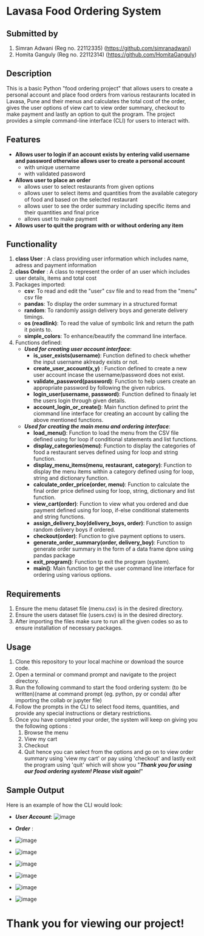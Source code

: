 # Lavasa Food Ordering System

## Submitted by
1. Simran Adwani (Reg no. 22112335) (https://github.com/simranadwani)
2. Homita Ganguly (Reg no. 22112314) (https://github.com/HomitaGanguly)

## Description
This is a basic Python "food ordering project" that allows users to create a personal account and place food orders from various restaurants located in Lavasa, Pune and their menus and calculates the total cost of the order, gives the user options of view cart to view order summary, checkout to make payment and lastly an option to quit the program. The project provides a simple command-line interface (CLI) for users to interact with.

## Features
* **Allows user to login if an account exists by entering valid username and password otherwise allows user to create a personal account**
   * with unique username
   * with validated password
* **Allows user to place an order**
   * allows user to select restaurants from given options
   * allows user to select items and quantities from the available category of food and  based on the selected restaurant
   * allows user to see the order summary including specific items and their quantities and final price
   * allows uset to make payment
* **Allows user to quit the program with or without ordering any item**

## Functionality
1. **class User** : A class providing user information which includes name, adress and payment information
2. **class Order** : A class to represent the order of an user which includes user details, items and total cost
3. Packages imported: 
   * **csv**: To read and edit the "user" csv file and to read from the "menu" csv file
   * **pandas**: To display the order summary in a structured format
   * **random**: To randomly assign delivery boys and generate delivery timings.
   * **os (readlink)**: To read the value of symbolic link and return the path it points to.
   * **simple_colors**: To enhance/beautify the command line interface.
4. Functions defined: 
   * ***Used for creating user account interface***:
      * **is_user_exists(username)**: Function defined to check whether the input username aklready exists or not. 
      * **create_user_account(x,y)** : Function defined to create a new user account incase the username/password does not exist.
      * **validate_password(password)**: Function to help users create an appropriate password by following the given rubrics.
      * **login_user(username, password)**: Function defined to finaaly let the users login through given details.
      * **account_login_or_create()**: Main function defined to print the ciommand line interface for creating an account by calling the above mentioned functions. 
   * ***Used for creating the main menu and ordering interface***:
      * **load_menu()**: Function to load the menu from the CSV file defined using for loop if conditional statements and list functions.
      * **display_categories(menu)**: Function to display the categories of food a restaurant serves defined using for loop and string function. 
      * **display_menu_items(menu, restaurant, category)**: Function to display the menu items within a category defined using for loop, string and dictionary function.  
      * **calculate_order_price(order, menu)**: Function to calculate the final order price defined using for loop, string, dictionary and list function. 
      * **view_cart(order)**: Function to view what you ordered and due payment defined using for loop, if-else conditional statements and string functions.
      * **assign_delivery_boy(delivery_boys, order)**: Function to assign random delivery boys if ordered. 
      * **checkout(order)**: Function to give payment options to users.
      * **generate_order_summary(order, delivery_boy)**: Function to generate order summary in the form of a data frame dpne using pandas package
      * **exit_program()**: Function tp exit the program (system).
      * **main()**: Main function to get the user command line interface for ordering using various options.
        

## Requirements 
1. Ensure the menu dataset file (menu.csv) is in the desired directory.
2. Ensure the users dataset file (users.csv) is in the desired directory. 
3. After importing the files make sure to run all the given codes so as to ensure installation of necessary packages.


## Usage
1. Clone this repository to your local machine or download the source code.
2. Open a terminal or command prompt and navigate to the project directory.
3. Run the following command to start the food ordering system: (to be written)(name at command prompt (eg. python, py or conda) after importing the collab or jupyter file)
4. Follow the prompts in the CLI to select food items, quantities, and provide any special instructions or dietary restrictions.
5. Once you have completed your order, the system will keep on giving you the following options : 
   1. Browse the menu
   2. View my cart
   3. Checkout
   4. Quit
hence you can select from the options and go on to view order summary using 'view my cart' or pay using 'checkout' and lastly exit the program using 'quit' which will show you "____________________*Thank you for using our food ordering system! Please visit again!*____________________"  

## Sample Output
Here is an example of how the CLI would look:
* ***User Account***: ![image](https://github.com/HomitaGanguly/Python-CIA-1/assets/118895179/100497e2-a61d-4488-88a4-fc2f44f372a3)

* ***Order*** :
* ![image](https://github.com/HomitaGanguly/Python-CIA-1/assets/118895179/4752cabd-dffb-4190-b2bf-6cbdb9d1fb28)
* ![image](https://github.com/HomitaGanguly/Python-CIA-1/assets/118895179/9d9789db-6653-4371-93b0-a1d441c7633f)
* ![image](https://github.com/HomitaGanguly/Python-CIA-1/assets/118895179/d8946258-2394-4178-b136-3c6f80b5bef4)
* ![image](https://github.com/HomitaGanguly/Python-CIA-1/assets/118895179/3d1f9d75-26ad-4b7f-a478-ed0010209d6d)
* ![image](https://github.com/HomitaGanguly/Python-CIA-1/assets/118895179/54c64e16-26de-4f68-95be-cfbed2b54da1)
* ![image](https://github.com/HomitaGanguly/Python-CIA-1/assets/118895179/83e4088d-f9c4-4ae8-9882-da38ec210287)


# Thank you for viewing our project!
  
  



